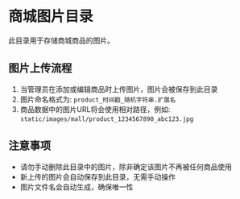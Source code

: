 # 商城图片目录

此目录用于存储商城商品的图片。

## 图片上传流程

1. 当管理员在添加或编辑商品时上传图片，图片会被保存到此目录
2. 图片命名格式为: `product_时间戳_随机字符串.扩展名`
3. 商品数据中的图片URL将会使用相对路径，例如: `static/images/mall/product_1234567890_abc123.jpg`

## 注意事项

- 请勿手动删除此目录中的图片，除非确定该图片不再被任何商品使用
- 新上传的图片会自动保存到此目录，无需手动操作
- 图片文件名会自动生成，确保唯一性 